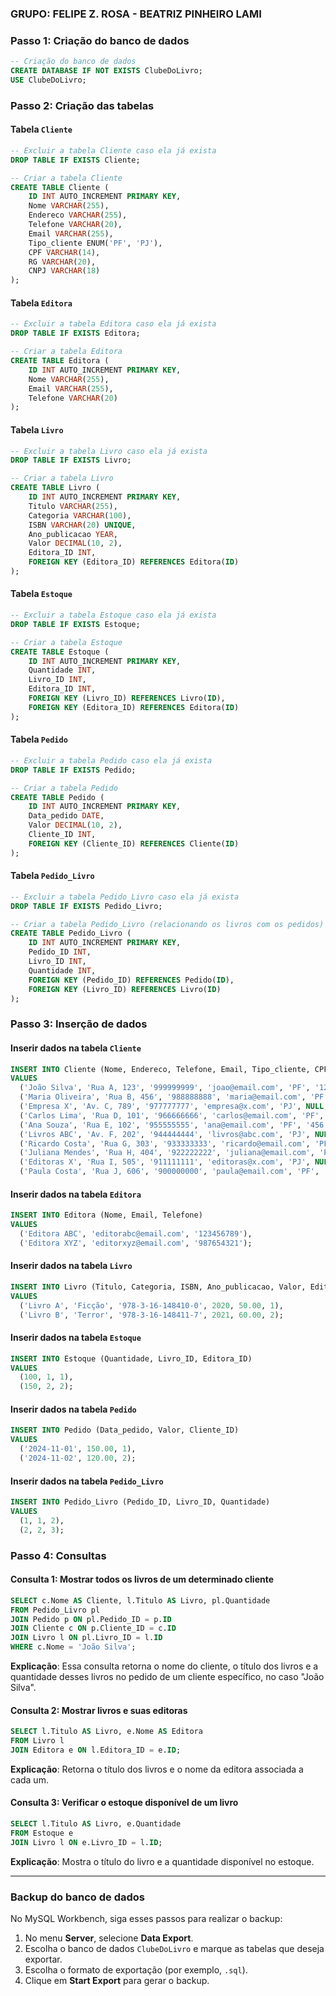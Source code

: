 ### GRUPO: FELIPE Z. ROSA - BEATRIZ PINHEIRO LAMI



### Passo 1: Criação do banco de dados

```sql
-- Criação do banco de dados
CREATE DATABASE IF NOT EXISTS ClubeDoLivro;
USE ClubeDoLivro;
```

### Passo 2: Criação das tabelas

#### Tabela `Cliente`

```sql
-- Excluir a tabela Cliente caso ela já exista
DROP TABLE IF EXISTS Cliente;

-- Criar a tabela Cliente
CREATE TABLE Cliente (
    ID INT AUTO_INCREMENT PRIMARY KEY,
    Nome VARCHAR(255),
    Endereco VARCHAR(255),
    Telefone VARCHAR(20),
    Email VARCHAR(255),
    Tipo_cliente ENUM('PF', 'PJ'),
    CPF VARCHAR(14),
    RG VARCHAR(20),
    CNPJ VARCHAR(18)
);
```

#### Tabela `Editora`

```sql
-- Excluir a tabela Editora caso ela já exista
DROP TABLE IF EXISTS Editora;

-- Criar a tabela Editora
CREATE TABLE Editora (
    ID INT AUTO_INCREMENT PRIMARY KEY,
    Nome VARCHAR(255),
    Email VARCHAR(255),
    Telefone VARCHAR(20)
);
```

#### Tabela `Livro`

```sql
-- Excluir a tabela Livro caso ela já exista
DROP TABLE IF EXISTS Livro;

-- Criar a tabela Livro
CREATE TABLE Livro (
    ID INT AUTO_INCREMENT PRIMARY KEY,
    Titulo VARCHAR(255),
    Categoria VARCHAR(100),
    ISBN VARCHAR(20) UNIQUE,
    Ano_publicacao YEAR,
    Valor DECIMAL(10, 2),
    Editora_ID INT,
    FOREIGN KEY (Editora_ID) REFERENCES Editora(ID)
);
```

#### Tabela `Estoque`

```sql
-- Excluir a tabela Estoque caso ela já exista
DROP TABLE IF EXISTS Estoque;

-- Criar a tabela Estoque
CREATE TABLE Estoque (
    ID INT AUTO_INCREMENT PRIMARY KEY,
    Quantidade INT,
    Livro_ID INT,
    Editora_ID INT,
    FOREIGN KEY (Livro_ID) REFERENCES Livro(ID),
    FOREIGN KEY (Editora_ID) REFERENCES Editora(ID)
);
```

#### Tabela `Pedido`

```sql
-- Excluir a tabela Pedido caso ela já exista
DROP TABLE IF EXISTS Pedido;

-- Criar a tabela Pedido
CREATE TABLE Pedido (
    ID INT AUTO_INCREMENT PRIMARY KEY,
    Data_pedido DATE,
    Valor DECIMAL(10, 2),
    Cliente_ID INT,
    FOREIGN KEY (Cliente_ID) REFERENCES Cliente(ID)
);
```

#### Tabela `Pedido_Livro`

```sql
-- Excluir a tabela Pedido_Livro caso ela já exista
DROP TABLE IF EXISTS Pedido_Livro;

-- Criar a tabela Pedido_Livro (relacionando os livros com os pedidos)
CREATE TABLE Pedido_Livro (
    ID INT AUTO_INCREMENT PRIMARY KEY,
    Pedido_ID INT,
    Livro_ID INT,
    Quantidade INT,
    FOREIGN KEY (Pedido_ID) REFERENCES Pedido(ID),
    FOREIGN KEY (Livro_ID) REFERENCES Livro(ID)
);
```

### Passo 3: Inserção de dados

#### Inserir dados na tabela `Cliente`

```sql
INSERT INTO Cliente (Nome, Endereco, Telefone, Email, Tipo_cliente, CPF, RG, CNPJ) 
VALUES 
  ('João Silva', 'Rua A, 123', '999999999', 'joao@email.com', 'PF', '123.456.789-00', 'MG1234567', NULL),
  ('Maria Oliveira', 'Rua B, 456', '988888888', 'maria@email.com', 'PF', '234.567.890-11', 'MG2345678', NULL),
  ('Empresa X', 'Av. C, 789', '977777777', 'empresa@x.com', 'PJ', NULL, NULL, '12.345.678/0001-99'),
  ('Carlos Lima', 'Rua D, 101', '966666666', 'carlos@email.com', 'PF', '345.678.901-22', 'MG3456789', NULL),
  ('Ana Souza', 'Rua E, 102', '955555555', 'ana@email.com', 'PF', '456.789.012-33', 'MG4567890', NULL),
  ('Livros ABC', 'Av. F, 202', '944444444', 'livros@abc.com', 'PJ', NULL, NULL, '23.456.789/0001-00'),
  ('Ricardo Costa', 'Rua G, 303', '933333333', 'ricardo@email.com', 'PF', '567.890.123-44', 'MG5678901', NULL),
  ('Juliana Mendes', 'Rua H, 404', '922222222', 'juliana@email.com', 'PF', '678.901.234-55', 'MG6789012', NULL),
  ('Editoras X', 'Rua I, 505', '911111111', 'editoras@x.com', 'PJ', NULL, NULL, '34.567.890/0001-11'),
  ('Paula Costa', 'Rua J, 606', '900000000', 'paula@email.com', 'PF', '789.012.345-66', 'MG7890123', NULL);
```

#### Inserir dados na tabela `Editora`

```sql
INSERT INTO Editora (Nome, Email, Telefone) 
VALUES 
  ('Editora ABC', 'editorabc@email.com', '123456789'),
  ('Editora XYZ', 'editorxyz@email.com', '987654321');
```

#### Inserir dados na tabela `Livro`

```sql
INSERT INTO Livro (Titulo, Categoria, ISBN, Ano_publicacao, Valor, Editora_ID) 
VALUES 
  ('Livro A', 'Ficção', '978-3-16-148410-0', 2020, 50.00, 1),
  ('Livro B', 'Terror', '978-3-16-148411-7', 2021, 60.00, 2);
```

#### Inserir dados na tabela `Estoque`

```sql
INSERT INTO Estoque (Quantidade, Livro_ID, Editora_ID) 
VALUES 
  (100, 1, 1),
  (150, 2, 2);
```

#### Inserir dados na tabela `Pedido`

```sql
INSERT INTO Pedido (Data_pedido, Valor, Cliente_ID) 
VALUES 
  ('2024-11-01', 150.00, 1),
  ('2024-11-02', 120.00, 2);
```

#### Inserir dados na tabela `Pedido_Livro`

```sql
INSERT INTO Pedido_Livro (Pedido_ID, Livro_ID, Quantidade) 
VALUES 
  (1, 1, 2),
  (2, 2, 3);
```

### Passo 4: Consultas

#### Consulta 1: Mostrar todos os livros de um determinado cliente

```sql
SELECT c.Nome AS Cliente, l.Titulo AS Livro, pl.Quantidade 
FROM Pedido_Livro pl
JOIN Pedido p ON pl.Pedido_ID = p.ID
JOIN Cliente c ON p.Cliente_ID = c.ID
JOIN Livro l ON pl.Livro_ID = l.ID
WHERE c.Nome = 'João Silva';
```

**Explicação**: Essa consulta retorna o nome do cliente, o título dos livros e a quantidade desses livros no pedido de um cliente específico, no caso "João Silva".

#### Consulta 2: Mostrar livros e suas editoras

```sql
SELECT l.Titulo AS Livro, e.Nome AS Editora
FROM Livro l
JOIN Editora e ON l.Editora_ID = e.ID;
```

**Explicação**: Retorna o título dos livros e o nome da editora associada a cada um.

#### Consulta 3: Verificar o estoque disponível de um livro

```sql
SELECT l.Titulo AS Livro, e.Quantidade
FROM Estoque e
JOIN Livro l ON e.Livro_ID = l.ID;
```

**Explicação**: Mostra o título do livro e a quantidade disponível no estoque.

---

### Backup do banco de dados

No MySQL Workbench, siga esses passos para realizar o backup:

1. No menu **Server**, selecione **Data Export**.
2. Escolha o banco de dados `ClubeDoLivro` e marque as tabelas que deseja exportar.
3. Escolha o formato de exportação (por exemplo, `.sql`).
4. Clique em **Start Export** para gerar o backup.
